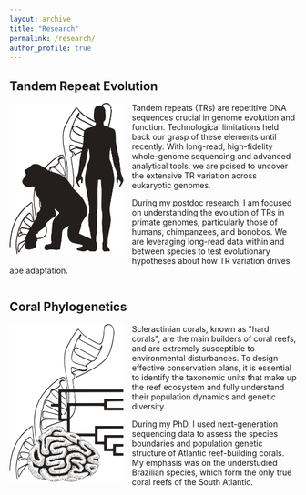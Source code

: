 ```yaml
---
layout: archive
title: "Research"
permalink: /research/
author_profile: true
---
```


## **Tandem Repeat Evolution**  

<div style="float: left; margin-right: 15px; margin-bottom: 10px;">
  <img src="https://raw.githubusercontent.com/caroladam/caroladam.github.io/master/_pages/images/human_chimp_dna.png" alt="human_chimp" style="width: 200px;">
</div>

Tandem repeats (TRs) are repetitive DNA sequences crucial in genome evolution and function.
Technological limitations held back our grasp of these elements until recently. With long-read, high-fidelity whole-genome sequencing and advanced analytical tools, we are poised to uncover the extensive TR variation across eukaryotic genomes.
    
During my postdoc research, I am focused on understanding the evolution of TRs in primate genomes, particularly those of humans, chimpanzees, and bonobos.
We are leveraging long-read data within and between species to test evolutionary hypotheses about how TR variation drives ape adaptation.

<div style="clear: both;"></div> <!-- Clear the float -->

## **Coral Phylogenetics**  

<div style="float: left; margin-right: 15px; margin-bottom: 10px;">
  <img src="https://raw.githubusercontent.com/caroladam/caroladam.github.io/master/_pages/images/coral_dna.png" alt="coral_dna" style="width: 200px;">
</div>

Scleractinian corals, known as "hard corals", are the main builders of coral reefs, and are extremely susceptible to environmental disturbances. To design effective conservation plans, it is essential to identify the taxonomic units that make up the reef
ecosystem and fully understand their population dynamics and genetic diversity.

During my PhD, I used next-generation sequencing data to assess the species boundaries and population genetic structure of Atlantic reef-building corals. 
My emphasis was on the understudied Brazilian species, which form the only true coral reefs of the South Atlantic. 
